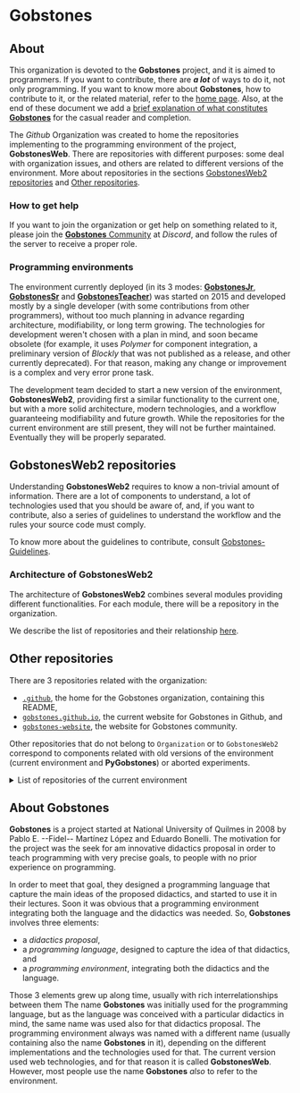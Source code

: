 # **Gobstones**

## **About**
This organization is devoted to the **Gobstones** project, and it is aimed to programmers. 
If you want to contribute, there are _**a lot**_ of ways to do it, not only programming.
If you want to know more about **Gobstones**, how to contribute to it, or the related material, refer to the [home page](http://gobstones.org).
Also, at the end of these document we add a [brief explanation of what constitutes **Gobstones**](#about-gobstones) for the casual reader and completion.

The _Github_ Organization was created to home the repositories implementing to the programming environment of the project, **GobstonesWeb**.
There are repositories with different purposes: some deal with organization issues, and others are related to different versions of the environment.
More about repositories in the sections [GobstonesWeb2 repositories](#gobstonesweb2-repositories) and [Other repositories](#other-repositories).

### How to get help
If you want to join the organization or get help on something related to it, please join the [**Gobstones** Community](https://bit.ly/ComunidadGobstones) at _Discord_, and follow the rules of the server to receive a proper role.

### Programming environments
The environment currently deployed (in its 3 modes: [**GobstonesJr**](https://gobstones.github.io/gobstones-jr/), [**GobstonesSr**](https://gobstones.github.io/gobstones-sr/) and [**GobstonesTeacher**](https://gobstones.github.io/gobstones-teacher/)) was started on 2015 and developed mostly by a single developer (with some contributions from other programmers), without too much planning in advance regarding architecture, modifiability, or long term growing. The technologies for development weren't chosen with a plan in mind, and soon became obsolete (for example, it uses _Polymer_ for component integration, a preliminary version of _Blockly_ that was not published as a release, and other currently deprecated). For that reason, making any change or improvement is a complex and very error prone task.

The development team decided to start a new version of the environment, **GobstonesWeb2**, providing first a similar functionality to the current one, but with a more solid architecture, modern technologies, and a workflow guaranteeing modifiability and future growth.
While the repositories for the current environment are still present, they will not be further maintained. 
Eventually they will be properly separated.

## **GobstonesWeb2 repositories**
Understanding **GobstonesWeb2** requires to know a non-trivial amount of information.
There are a lot of components to understand, a lot of technologies used that you should be aware of, and, if you want to contribute, also a series of guidelines to understand the workflow and the rules your source code must comply.

To know more about the guidelines to contribute, consult [Gobstones-Guidelines](https://github.com/gobstones/gobstones-guidelines).

### **Architecture of GobstonesWeb2**
The architecture of **GobstonesWeb2** combines several modules providing different functionalities.
For each module, there will be a repository in the organization.

We describe the list of repositories and their relationship [here](./gobstonesweb2-architecture.md).


## **Other repositories**
There are 3 repositories related with the organization:
* [`.github`](https://github.com/gobstones/.github), the home for the Gobstones organization, containing this README,
* [`gobstones.github.io`](https://github.com/gobstones/gobstones.github.io), the current website for Gobstones in Github, and
* [`gobstones-website`](https://github.com/gobstones/gobstones-website), the website for Gobstones community.

Other repositories that do not belong to `Organization` or to `GobstonesWeb2` correspond to components related with old versions of the environment (current environment and **PyGobstones**) or aborted experiments.

<details>
<summary>List of repositories of the current environment</summary>
<p>

* [`ace-builds`](http://github.com/gobstones/ace-builds), packaged version of Ace code editor, 
* [`course-creator`](http://github.com/gobstones/course-creator), a tool to create courses for GobstonesWeb, 
* [`editor-beta` ](http://github.com/gobstones/editor-beta), an editor to process Gobstones dynamically, 
* [`gobstones-activity-server`](http://github.com/gobstones/gobstones-activity-server), a buffer for activities from Github to GobstonesWeb,
* [`gobstones-cli`](http://github.com/gobstones/gobstones-cli), the CLI for gobstones-interpreter, 
* [`gobstones-code-runner`](http://github.com/gobstones/gobstones-code-runner), a tool to run Gobstones programs, 
* [`gobstones-issues`](http://github.com/gobstones/gobstones-issues), a storage to register users issues from GobstonesWeb, 
* [`gobstones-interpreter`](http://github.com/gobstones/gobstones-interpreter), the compiler for Gobstones language (wrongly named), 
* [`gobstones-jr`](http://github.com/gobstones/gobstones-jr), the GobstonesJr IDE, 
* [`gobstones-jr-staging`](http://github.com/gobstones/gobstones-jr-staging), alpha testing for new releases of GobstonesJr, 
* [`gobstones-minimal-server`](https://github.com/gobstones/gobstones/gobstones-minimal-server), a buffer between activities in Github and GobstonesWeb,
* [`gobstones-sr`](https://github.com/gobstones/gobstones-sr), the GobstonesSr IDE, 
* [`gobstones-sr-staging`](https://github.com/gobstones/gobstones-sr-staging), alpha testing for new releases of GobstonesSr, 
* [`gobstones-teacher`](https://github.com/gobstones/gobstones-teacher), the GobstonesTeacher IDE, 
* [`gobstones-teacher-staging`](https://github.com/gobstones/gobstones-teacher-staging), alpha testing for new releases of GobstonesTeacher, 
* [`gobstones-web`](https://github.com/gobstones/gobstones-web), the Gobstones Web IDE, 
* [`gobstones-web-desktop`](https://github.com/gobstones/gobstones-web-desktop), desktop version of GobstonesWeb, 
* [`gobstones-web-staging`](https://github.com/gobstones/gobstones-web-staging), alpha testing for new releases of GobstonesWeb, 
* [`gobstones-web-01-01-2018`](https://github.com/gobstones/gobstones-web-01-01-2018), snapshot of GobstonesWeb at 01-01-2018, 
* [`gs-board`](https://github.com/gobstones/gs-board), the Gobstones board for GobstonesWeb, 
* [`gs-board-render-test`](https://github.com/gobstones/gs-board-render-test), testing for Gobstones board render, 
* [`gs-element-blockly`](https://github.com/gobstones/gs-element-blockly), the Blockly element for GobstonesWeb, 
* [`gs-element-starter`](https://github.com/gobstones/gs-element-starter), starter template for a Gobstones Web polymer element, 
* [`gs-weblang-core`](https://github.com/gobstones/gs-weblang-core), (DEPRECATED) use gobstones-interpreter, 
* [`keymaster`](https://github.com/gobstones/keymaster), a simple micro-library for defining and dispatching keyboard shortcuts with no dependencies.
</p>
</details>

## **About Gobstones**
**Gobstones** is a project started at National University of Quilmes in 2008 by Pablo E. --Fidel-- Martínez López and Eduardo Bonelli. 
The motivation for the project was the seek for am innovative didactics proposal in order to teach programming with very precise goals, to people with no prior experience on programming.

In order to meet that goal, they designed a programming language that capture the main ideas of the proposed didactics, and started to use it in their lectures.
Soon it was obvious that a programming environment integrating both the language and the didactics was needed.
So, **Gobstones** involves three elements:
* a _didactics proposal_,
* a _programming language_, designed to capture the idea of that didactics, and 
* a _programming environment_, integrating both the didactics and the language.

Those 3 elements grew up along time, usually with rich interrelationships between them
The name **Gobstones** was initially used for the programming language, but as the language was conceived with a particular didactics in mind, the same name was used also for that didactics proposal.
The programming environment always was named with a different name (usually containing also the name **Gobstones** in it), depending on the different implementations and the technologies used for that.
The current version used web technologies, and for that reason it is called **GobstonesWeb**. 
However, most people use the name **Gobstones** _also_ to refer to the environment.
